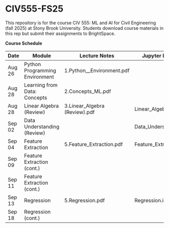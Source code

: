 # CIV555-FS25
This repository is for the course CIV 555: ML and AI for Civil Engineering (fall 2025) at Stony Brook University. Students download course materials in this rep but submit their assignments to BrightSpace.


**Course Schedule**

|Date          |Module       |Lecture Notes    |Jupyter Notebooks   |Data
|---------------|-------------|-----------------|--------------------|--------------------|
|Aug 26      |Python Programming Environment | 1.Python__Environment.pdf|
|Aug 28      |Learning from Data: Concepts    | 2.Concepts_ML.pdf
|Aug 28      |Linear Algebra (Review)        | 3.Linear_Algebra (Review).pdf            |Linear_Algebra.ipynb
|Sep 02    |Data Understanding (Review)|  |Data_Understanding.ipynb|NY_Bicycle.csv
|Sep 04    |Feature Extraction            |5.Feature_Extraction.pdf|Feature_Extraction.ipynb|NY_Bicycle.csv
|Sep 09    |Feature Extraction (cont.) 
|Sep 11    |Feature Extraction (cont.)
|Sep 13    |Regression              |5.Regression.pdf|Regression.ipynb|
|Sep 18    |Regression (cont.)      |

